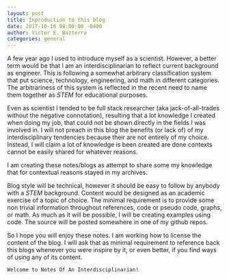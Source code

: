 ```yaml
---
layout: post
title: Inproduction to this blog
date: 2017-10-16 08:00:00 -0400
author: Victor E. Bazterra
categories: general
---
```


A few year ago I used to introduce myself as a scientist. However, a better term would be that I am an interdisciplinarian to reflect current background as engineer. This is following a somewhat arbitrary classification system that put science, technology, engineering, and math in different categories. The arbitrariness of this system is reflected in the recent need to name them together as *STEM* for educational purposes.

Even as scientist I tended to be full stack researcher (aka jack-of-all-trades without the negative connotation), resulting that a lot knowledge I created when doing my job, that could not be shown directly in the fields I was involved in. I will not preach in this blog the benefits (or lack of) of my interdisciplinary tendencies because their are not entirely of my choice. Instead, I will claim a lot of knowledge is been created are done contexts cannot be easily shared for whatever reasons.

I am creating these notes/blogs as attempt to share some my knowledge that for contextual reasons stayed in my archives.

Blog style will be technical, however it should be easy to follow by anybody with a *STEM* background. Content would be designed as an academic exercise of a topic of choice. The minimal requirement is to provide some non trivial information throughout references, code or pseudo code, graphs, or math. As much as it will be possible, I will be creating examples using code. The source will be posted somewhere in one of my github repos.

So I hope you will enjoy these notes. I am working how to license the content of the blog. I will ask that as minimal requirement to reference back this blogs whenever you were inspire by it, or even better, if you find ways of using any of its content.

`Welcome to Notes Of An Interdisciplinarian!`
